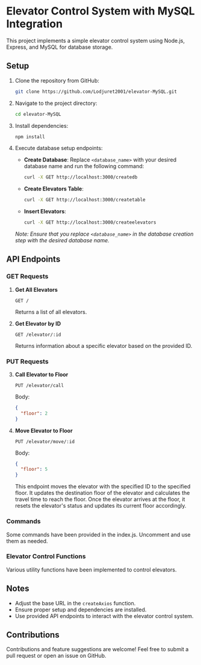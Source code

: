 # Elevator Control System with MySQL Integration

This project implements a simple elevator control system using Node.js, Express, and MySQL for database storage.

## Setup

1. Clone the repository from GitHub:
   ```bash
   git clone https://github.com/Lodjuret2001/elevator-MySQL.git
   ```

2. Navigate to the project directory:
   ```bash
   cd elevator-MySQL
   ```

3. Install dependencies:
   ```bash
   npm install
   ```

4. Execute database setup endpoints:
   - **Create Database**: Replace `<database_name>` with your desired database name and run the following command:
     ```bash
     curl -X GET http://localhost:3000/createdb
     ```
   - **Create Elevators Table**:
     ```bash
     curl -X GET http://localhost:3000/createtable
     ```
   - **Insert Elevators**:
     ```bash
     curl -X GET http://localhost:3000/createelevators
     ```

   *Note: Ensure that you replace `<database_name>` in the database creation step with the desired database name.*

## API Endpoints

### GET Requests

1. **Get All Elevators**
   ```http
   GET /
   ```
   Returns a list of all elevators.

2. **Get Elevator by ID**
   ```http
   GET /elevator/:id
   ```
   Returns information about a specific elevator based on the provided ID.

### PUT Requests

3. **Call Elevator to Floor**
   ```http
   PUT /elevator/call
   ```
   Body:
   ```json
   {
     "floor": 2
   }
   ```

4. **Move Elevator to Floor**
   ```http
   PUT /elevator/move/:id
   ```
   Body:
   ```json
   {
     "floor": 5
   }
   ```

   This endpoint moves the elevator with the specified ID to the specified floor. It updates the destination floor of the elevator and calculates the travel time to reach the floor. Once the elevator arrives at the floor, it resets the elevator's status and updates its current floor accordingly.

### Commands

Some commands have been provided in the index.js. Uncomment and use them as needed.

### Elevator Control Functions

Various utility functions have been implemented to control elevators.

## Notes

- Adjust the base URL in the `createAxios` function.
- Ensure proper setup and dependencies are installed.
- Use provided API endpoints to interact with the elevator control system.

## Contributions

Contributions and feature suggestions are welcome! Feel free to submit a pull request or open an issue on GitHub.